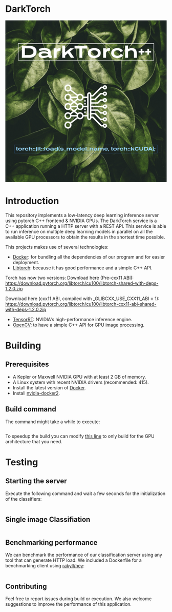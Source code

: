 # DarkTorch


![darktorch logo](darktorch.jpg)

# Introduction

This repository implements a low-latency deep learning inference server using pytorch C++ frontend & NVIDIA GPUs. 
The DarkTorch service is a C++ application running a HTTP server with a REST API. This service is able to run inference on multiple deep learning models in parallel on all the available GPU processors to obtain the results in the shortest time possible. 

This projects makes use of several technologies:
- [Docker](https://www.docker.com/): for bundling all the dependencies of our program and for easier deployment.
- [Libtorch](https://github.com/BVLC/caffe): because it has good performance and a simple C++ API.

Torch has now two versions:
Download here (Pre-cxx11 ABI): 
https://download.pytorch.org/libtorch/cu100/libtorch-shared-with-deps-1.2.0.zip

Download here (cxx11 ABI, compiled with _GLIBCXX_USE_CXX11_ABI = 1): 
https://download.pytorch.org/libtorch/cu100/libtorch-cxx11-abi-shared-with-deps-1.2.0.zip

- [TensorRT](https://developer.nvidia.com/tensorrt): NVIDIA's high-performance inference engine.
- [OpenCV](http://opencv.org/): to have a simple C++ API for GPU image processing.

# Building

## Prerequisites
- A Kepler or Maxwell NVIDIA GPU with at least 2 GB of memory.
- A Linux system with recent NVIDIA drivers (recommended: 415).
- Install the latest version of [Docker](https://docs.docker.com/linux/step_one/).
- Install [nvidia-docker2](https://github.com/NVIDIA/nvidia-docker/wiki/Installation-(version-2.0)).

## Build command
The command might take a while to execute:
```
```
To speedup the build you can modify [this line](https://github.com/NVIDIA/gpu-rest-engine/blob/master/Dockerfile.caffe_server#L5) to only build for the GPU architecture that you need.


# Testing

## Starting the server
Execute the following command and wait a few seconds for the initialization of the classifiers:
```
```

## Single image Classifiation

```
```

## Benchmarking performance
We can benchmark the performance of our classification server using any tool that can generate HTTP load. We included a Dockerfile
for a benchmarking client using [rakyll/hey](https://github.com/rakyll/hey):
```
```


## Contributing

Feel free to report issues during build or execution. We also welcome suggestions to improve the performance of this application.
